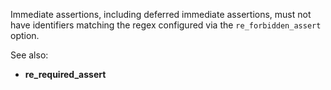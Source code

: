 Immediate assertions, including deferred immediate assertions, must not have
identifiers matching the regex configured via the `re_forbidden_assert` option.

See also:

- **re_required_assert**

